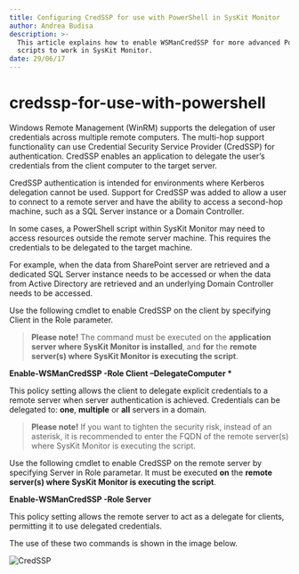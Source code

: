 ```yaml
---
title: Configuring CredSSP for use with PowerShell in SysKit Monitor
author: Andrea Budisa
description: >-
  This article explains how to enable WSManCredSSP for more advanced PowerShell
  scripts to work in SysKit Monitor.
date: 29/06/17
---
```


# credssp-for-use-with-powershell

Windows Remote Management \(WinRM\) supports the delegation of user credentials across multiple remote computers. The multi-hop support functionality can use Credential Security Service Provider \(CredSSP\) for authentication. CredSSP enables an application to delegate the user’s credentials from the client computer to the target server.

CredSSP authentication is intended for environments where Kerberos delegation cannot be used. Support for CredSSP was added to allow a user to connect to a remote server and have the ability to access a second-hop machine, such as a SQL Server instance or a Domain Controller.

In some cases, a PowerShell script within SysKit Monitor may need to access resources outside the remote server machine. This requires the credentials to be delegated to the target machine.

For example, when the data from SharePoint server are retrieved and a dedicated SQL Server instance needs to be accessed or when the data from Active Directory are retrieved and an underlying Domain Controller needs to be accessed.

Use the following cmdlet to enable CredSSP on the client by specifying Client in the Role parameter.

> **Please note!** The command must be executed on the **application server where SysKit Monitor is installed**, and **for** the **remote server\(s\) where SysKit Monitor is executing the script**.

**Enable-WSManCredSSP -Role Client –DelegateComputer \***

This policy setting allows the client to delegate explicit credentials to a remote server when server authentication is achieved. Credentials can be delegated to: **one**, **multiple** or **all** servers in a domain.

> **Please note!** If you want to tighten the security risk, instead of an asterisk, it is recommended to enter the FQDN of the remote server\(s\) where SysKit Monitor is executing the script.

Use the following cmdlet to enable CredSSP on the remote server by specifying Server in Role parametar. It must be executed **on** the **remote server\(s\) where SysKit Monitor is executing the script**.

**Enable-WSManCredSSP -Role Server**

This policy setting allows the remote server to act as a delegate for clients, permitting it to use delegated credentials.

The use of these two commands is shown in the image below.

![CredSSP](https://github.com/tonifrankola/docs-monitor/tree/62cb114c20d78d7d95754c08a6a332124dafecb3/troubleshooting/#img/CredSSPcommands.png)

